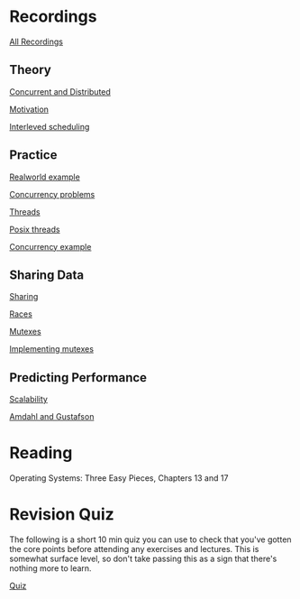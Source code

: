 # Recordings

[All Recordings](https://sid.erda.dk/sharelink/b2cdc91BUc)

## Theory

[Concurrent and Distributed](https://sid.erda.dk/share_redirect/DVhmXVc6S4)

[Motivation](https://sid.erda.dk/share_redirect/gZF7jHQ8ps)

[Interleved scheduling](https://sid.erda.dk/share_redirect/BuXmEkuV7d)

## Practice

[Realworld example](https://sid.erda.dk/share_redirect/Aw84vgHmah)

[Concurrency problems](https://sid.erda.dk/share_redirect/bQUBqXNcKB)

[Threads](https://sid.erda.dk/share_redirect/Dn5JiacaRs)

[Posix threads](https://sid.erda.dk/share_redirect/bCzMwcP7pp)

[Concurrency example](https://sid.erda.dk/share_redirect/fiJejjyMZZ)

## Sharing Data

[Sharing](https://sid.erda.dk/share_redirect/H0M41HzzHO)

[Races](https://sid.erda.dk/share_redirect/BPrdCm57vI)

[Mutexes](https://sid.erda.dk/share_redirect/BtTVbrPuWQ)

[Implementing mutexes](https://sid.erda.dk/share_redirect/ccseA4kETg)

## Predicting Performance

[Scalability](https://sid.erda.dk/share_redirect/DYCTcQwXno)

[Amdahl and Gustafson](https://sid.erda.dk/share_redirect/eIF1dL96pM)

# Reading

Operating Systems: Three Easy Pieces, Chapters 13 and 17

# Revision Quiz

The following is a short 10 min quiz you can use to check that you've gotten
the core points before attending any exercises and lectures. This is somewhat
surface level, so don't take passing this as a sign that there's nothing more
to learn.

[Quiz](https://absalon.ku.dk/courses/85611/quizzes/110137)